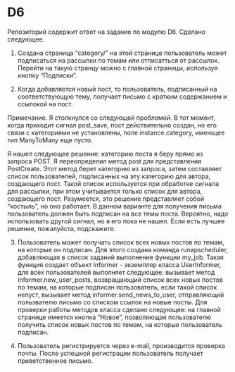 # D6

Репозиторий содержит ответ на задание по модулю D6. Сделано следующее.

1. Создана страница “category/” на этой странице пользователь может подписаться на рассылки по темам или отписатться от рассылок. 
Перейти на такую странцу можно с главной страницы, используя кнопку “Подписки”.

2. Когда добавляется новый пост, то пользователь, подписанный на соответствующую тему, получает письмо c кратким содержанием 
и ссылокой на пост.

Примечание. Я столкнулся со следующей проблемой. В тот момент, когда приходит сигнал post_save, пост действительно создан, 
но его связи с категориями не установлены, поле instance.category, имеющее тип ManyToMany еще пусто. 

Я нашел следующее решение: категорию поста я беру прямо из запроса POST. Я переопределил метод post для представления PostCreate. 
Этот метод берет категорию из запроса, затем составляет список пользователей, подписанных на эту категорию для автора, 
создающего пост. Такой список используется при обработке сигнала для рассылки, при этом учитывается только список для автора, 
создающего пост. 
Разумеется, это решение представляет собой “костыль”, но оно работает. В данном варианте для получения письма пользователь должен 
быть подписан на все темы поста. Вероятно, надо использовать другой сигнал, но я его пока не нашел. 
Если есть лучшее решение, пожалуйста, подскажите.

3. Пользователь может получать список всех новых постов по темам, на которые он подписан. Для этого создана команда runapscheduler, добавляющая в список заданий выполнение функции my_job. Такая функция создает объект informer - экземпляр класса UserInformer, для всех пользователей выполняет следующее: вызывает метод informer.new_user_posts, возвращающий список всех новых постов по темам, на которые подписан пользователь, если такой список непуст, вызывает метод informer.send_news_to_user, отправляющий пользвателю письмо со списком ссылок на новые посты. Для проверки работы методов класса сделано следующее: на главной странице имеется кнопка “Новое”, позволяющая пользователю получить список новых постов по темам, на которые пользователь подписан.

4. Пользователь регистрируется через e-mail, производится проверка почты. После успешной регистрации пользователь получает 
приветственное письмо.
